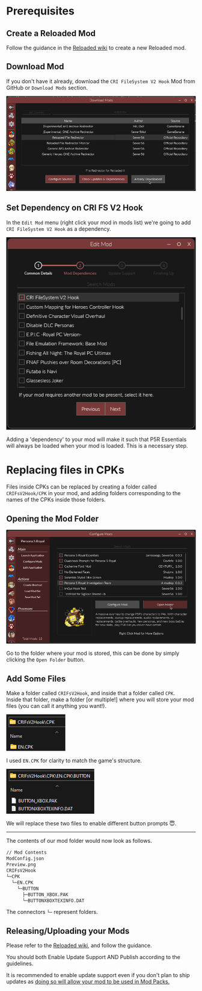# Prerequisites

## Create a Reloaded Mod

Follow the guidance in the [Reloaded wiki](https://reloaded-project.github.io/Reloaded-II/CreatingMods/) to create a new Reloaded mod.  

## Download Mod

If you don't have it already, download the `CRI FileSystem V2 Hook` Mod from GitHub or `Download Mods` section.  

![DownloadMod](./images/DownloadMod.png)

## Set Dependency on CRI FS V2 Hook

In the `Edit Mod` menu (right click your mod in mods list) we're going to add `CRI FileSystem V2 Hook` as a dependency.  

![AddDependency](./images/AddDependency.png)

Adding a 'dependency' to your mod will make it such that P5R Essentials will always be loaded when your mod is loaded. This is a necessary step. 

# Replacing files in CPKs

Files inside CPKs can be replaced by creating a folder called `CRIFsV2Hook/CPK` in your mod, and adding folders corresponding to the names of the CPKs inside those folders.

## Opening the Mod Folder

![OpenModFolder](./images/OpenModFolder.png)

Go to the folder where your mod is stored, this can be done by simply clicking the `Open Folder` button.  

## Add Some Files

Make a folder called `CRIFsV2Hook`, and inside that a folder called `CPK`.   
Inside that folder, make a folder [or multiple!] where you will store your mod files (you can call it anything you want!).  

![FileRedirectorFolder](./images/CpkRedirectorFolder.png)

I used `EN.CPK` for clarity to match the game's structure.  

![FileRedirectorFolder](./images/CpkRedirectorFolder2.png)

We will replace these two files to enable different button prompts 😇.

-----

The contents of our mod folder would now look as follows.

```
// Mod Contents
ModConfig.json
Preview.png
CRIFsV2Hook
└─CPK
  └─EN.CPK
    └─BUTTON
      ├─BUTTON_XBOX.PAK
      └─BUTTONXBOXTEXINFO.DAT
```


The connectors `└─` represent folders.

## Releasing/Uploading your Mods

Please refer to the [Reloaded wiki](https://reloaded-project.github.io/Reloaded-II/EnablingUpdateSupport/), and follow the guidance.  

You should both Enable Update Support AND Publish according to the guidelines.  

It is recommended to enable update support even if you don't plan to ship updates as [doing so will allow your mod to be used in Mod Packs.](https://reloaded-project.github.io/Reloaded-II/CreatingModPacks/)
